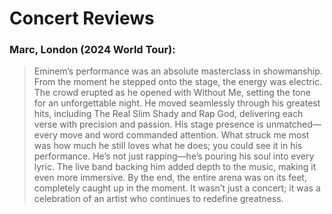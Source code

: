 # Concert Reviews
### Marc, London (2024 World Tour):
> Eminem’s performance was an absolute masterclass in showmanship. From the moment he stepped onto the stage, the energy was electric. The crowd erupted as he opened with Without Me, setting the tone for an unforgettable night. He moved seamlessly through his greatest hits, including The Real Slim Shady and Rap God, delivering each verse with precision and passion. His stage presence is unmatched—every move and word commanded attention. What struck me most was how much he still loves what he does; you could see it in his performance. He’s not just rapping—he’s pouring his soul into every lyric. The live band backing him added depth to the music, making it even more immersive. By the end, the entire arena was on its feet, completely caught up in the moment. It wasn’t just a concert; it was a celebration of an artist who continues to redefine greatness.